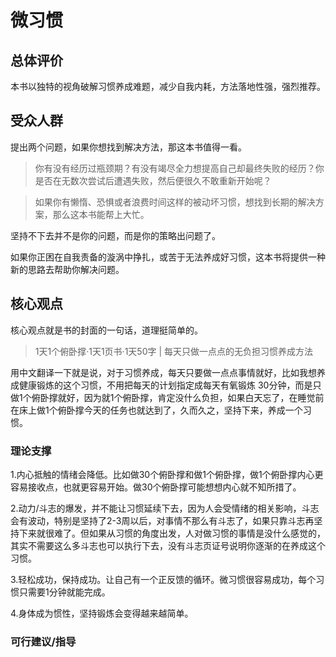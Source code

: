 # 微习惯

## 总体评价
本书以独特的视角破解习惯养成难题，减少自我内耗，方法落地性强，强烈推荐。

## 受众人群
提出两个问题，如果你想找到解决方法，那这本书值得一看。

> 你有没有经历过瓶颈期？有没有竭尽全力想提高自己却最终失败的经历？你是否在无数次尝试后遭遇失败，然后便很久不敢重新开始呢？

> 如果你有懒惰、恐惧或者浪费时间这样的被动坏习惯，想找到长期的解决方案，那么这本书能帮上大忙。
 
坚持不下去并不是你的问题，而是你的策略出问题了。

如果你正困在自我责备的漩涡中挣扎，或苦于无法养成好习惯，这本书将提供一种新的思路去帮助你解决问题。



## 核心观点

核心观点就是书的封面的一句话，道理挺简单的。

> 1天1个俯卧撑·1天1页书·1天50字 | 每天只做一点点的无负担习惯养成方法

用中文翻译一下就是说，对于习惯养成，每天只要做一点点事情就好，比如我想养成健康锻炼的这个习惯，不用把每天的计划指定成每天有氧锻炼
30分钟，而是只做1个俯卧撑就好，因为就1个俯卧撑，肯定没什么负担，如果白天忘了，在睡觉前在床上做1个俯卧撑今天的任务也就达到了，久而久之，坚持下来，养成一个习惯。

### 理论支撑

1.内心抵触的情绪会降低。比如做30个俯卧撑和做1个俯卧撑，做1个俯卧撑内心更容易接收点，也就更容易开始。做30个俯卧撑可能想想内心就不知所措了。

2.动力/斗志的爆发，并不能让习惯延续下去，因为人会受情绪的相关影响，斗志会有波动，特别是坚持了2-3周以后，对事情不那么有斗志了，如果只靠斗志再坚持下来就很难了。但如果从习惯的角度出发，人对做习惯的事情是没什么感觉的，其实不需要这么多斗志也可以执行下去，没有斗志页证号说明你逐渐的在养成这个习惯。

3.轻松成功，保持成功。让自己有一个正反馈的循环。微习惯很容易成功，每个习惯只需要1分钟就能完成。

4.身体成为惯性，坚持锻炼会变得越来越简单。

### 可行建议/指导


